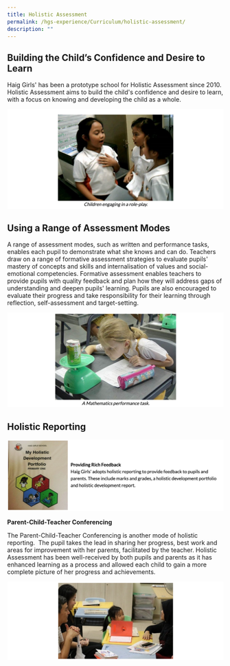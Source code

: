 ```yaml
---
title: Holistic Assessment
permalink: /hgs-experience/Curriculum/holistic-assessment/
description: ""
---
```


## Building the Child’s Confidence and Desire to Learn


Haig Girls' has been a prototype school for Holistic Assessment since 2010. Holistic Assessment aims to build the child's confidence and desire to learn, with a focus on knowing and developing the child as a whole.   
  
![](/images/ha1.png)

## Using a Range of Assessment Modes

A range of assessment modes, such as written and performance tasks, enables each pupil to demonstrate what she knows and can do. Teachers draw on a range of formative assessment strategies to evaluate pupils' mastery of concepts and skills and internalisation of values and social-emotional competencies. Formative assessment enables teachers to provide pupils with quality feedback and plan how they will address gaps of understanding and deepen pupils' learning. Pupils are also encouraged to evaluate their progress and take responsibility for their learning through reflection, self-assessment and target-setting.  
  
![](/images/ha2.png)


Holistic Reporting
------------------

![](/images/ha3.png)
  

**Parent-Child-Teacher Conferencing**

The Parent-Child-Teacher Conferencing is another mode of holistic reporting.  The pupil takes the lead in sharing her progress, best work and areas for improvement with her parents, facilitated by the teacher. Holistic Assessment has been well-received by both pupils and parents as it has enhanced learning as a process and allowed each child to gain a more complete picture of her progress and achievements. 

![](/images/ha4.png)
